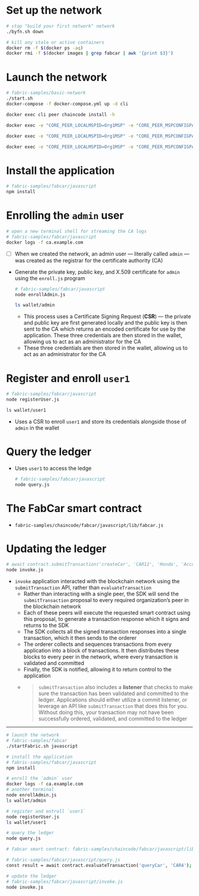 # Set up the network

```bash
# stop "build your first network" network
./byfn.sh down

# kill any stale or active containers
docker rm -f $(docker ps -aq)
docker rmi -f $(docker images | grep fabcar | awk '{print $3}')
```

# Launch the network

```bash
# fabric-samples/basic-network
./start.sh
docker-compose -f docker-compose.yml up -d cli

docker exec cli peer chaincode install -h

docker exec -e "CORE_PEER_LOCALMSPID=Org1MSP" -e "CORE_PEER_MSPCONFIGPATH=/opt/gopath/src/github.com/hyperledger/fabric/peer/crypto/peerOrganizations/org1.example.com/users/Admin@org1.example.com/msp" cli peer chaincode install -n fabcar -v 1.0 -p /opt/gopath/src/github.com/fabcar/javascript -l node

docker exec -e "CORE_PEER_LOCALMSPID=Org1MSP" -e "CORE_PEER_MSPCONFIGPATH=/opt/gopath/src/github.com/hyperledger/fabric/peer/crypto/peerOrganizations/org1.example.com/users/Admin@org1.example.com/msp" cli peer chaincode instantiate -o orderer.example.com:7050 -C mychannel -n fabcar -l node -v 1.0 -c '{"Args":[]}' -P "OR ('Org1MSP.member','Org2MSP.member')"

docker exec -e "CORE_PEER_LOCALMSPID=Org1MSP" -e "CORE_PEER_MSPCONFIGPATH=/opt/gopath/src/github.com/hyperledger/fabric/peer/crypto/peerOrganizations/org1.example.com/users/Admin@org1.example.com/msp" cli peer chaincode invoke -o orderer.example.com:7050 -C mychannel -n fabcar -c '{"function":"initLedger","Args":[]}'
```

# Install the application

```bash
# fabric-samples/fabcar/javascript
npm install
```

# Enrolling the `admin` user

```bash
# open a new terminal shell for streaming the CA logs
# fabric-samples/fabcar/javascript
docker logs -f ca.example.com
```

- [ ] When we created the network, an admin user — literally called `admin` — was created as the registrar for the certificate authority (CA)
- Generate the private key, public key, and X.509 certificate for `admin` using the `enroll.js` program

    ```bash
    # fabric-samples/fabcar/javascript
    node enrollAdmin.js

    ls wallet/admin
    ```

    - This process uses a Certificate Signing Request (**CSR**) — the private and public key are first generated locally and the public key is then sent to the CA which returns an encoded certificate for use by the application. These three credentials are then stored in the wallet, allowing us to act as an administrator for the CA
    - These three credentials are then stored in the wallet, allowing us to act as an administrator for the CA
# Register and enroll `user1`

```bash
# fabric-samples/fabcar/javascript
node registerUser.js

ls wallet/user1
```

- Uses a CSR to enroll `user1` and store its credentials alongside those of `admin` in the wallet
# Query the ledger
- Uses `user1` to access the ledge

    ```bash
    # fabric-samples/fabcar/javascript
    node query.js
    ```

# The FabCar smart contract
- `fabric-samples/chaincode/fabcar/javascript/lib/fabcar.js`
# Updating the ledger

```bash
# await contract.submitTransaction('createCar', 'CAR12', 'Honda', 'Accord', 'Black', 'Tom');
node invoke.js
```

- `invoke` application interacted with the blockchain network using the `submitTransaction` API, rather than `evaluateTransaction`
    - Rather than interacting with a single peer, the SDK will send the `submitTransaction` proposal to every required organization’s peer in the blockchain network
    - Each of these peers will execute the requested smart contract using this proposal, to generate a transaction response which it signs and returns to the SDK
    - The SDK collects all the signed transaction responses into a single transaction, which it then sends to the orderer
    - The orderer collects and sequences transactions from every application into a block of transactions. It then distributes these blocks to every peer in the network, where every transaction is validated and committed
    - Finally, the SDK is notified, allowing it to return control to the application
    - > `submitTransaction` also includes a **listener** that checks to make sure the transaction has been validated and committed to the ledger. Applications should either utilize a commit listener, or leverage an API like `submitTransaction` that does this for you. Without doing this, your transaction may not have been successfully ordered, validated, and committed to the ledger
---

```bash
# launch the network
# fabric-samples/fabcar
./startFabric.sh javascript

# install the application
# fabric-samples/fabcar/javascript
npm install

# enroll the `admin` user
docker logs -f ca.example.com
# another terminal
node enrollAdmin.js
ls wallet/admin

# register and entroll `user1`
node registerUser.js
ls wallet/user1

# query the ledger
node query.js

# fabcar smart contract: fabric-samples/chaincode/fabcar/javascript/lib

# fabric-samples/fabcar/javascript/query.js
const result = await contract.evaluateTransaction('queryCar', 'CAR4');

# update the ledger
# fabric-samples/fabcar/javascript/invoke.js
node invoke.js
```